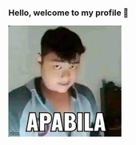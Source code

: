 ### Hello, welcome to my profile 👋

![Apabila](/download.jpg)

<!--
**euroski/euroski** is a ✨ _special_ ✨ repository because its `README.md` (this file) appears on your GitHub profile.

Here are some ideas to get you started:

- 🔭 I’m currently working on **apabila**
- 🌱 I’m currently learning **apabila**
- 👯 I’m looking to collaborate on **apabila**    
- 🤔 I’m looking for help with **apabila**
- 💬 Ask me about **apabila**
- 📫 How to reach me: **apabila**
- 😄 Pronouns: **apabila**
- ⚡ Fun fact: **apabila**


#*StopNgelem*
-->
